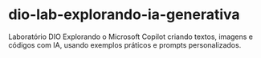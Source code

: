 # dio-lab-explorando-ia-generativa
Laboratório DIO Explorando o Microsoft Copilot criando textos, imagens e códigos com IA, usando exemplos práticos e prompts personalizados.

